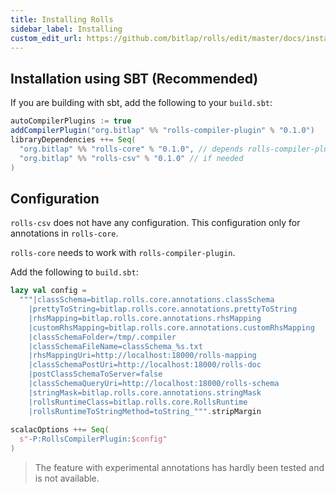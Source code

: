 ```yaml
---
title: Installing Rolls
sidebar_label: Installing
custom_edit_url: https://github.com/bitlap/rolls/edit/master/docs/installation.md
---
```


## Installation using SBT (Recommended)

If you are building with sbt, add the following to your `build.sbt`:

```scala
autoCompilerPlugins := true
addCompilerPlugin("org.bitlap" %% "rolls-compiler-plugin" % "0.1.0")
libraryDependencies ++= Seq(
  "org.bitlap" %% "rolls-core" % "0.1.0", // depends rolls-compiler-plugin
  "org.bitlap" %% "rolls-csv" % "0.1.0" // if needed
)
```

## Configuration

`rolls-csv` does not have any configuration. This configuration only for annotations in `rolls-core`. 

`rolls-core` needs to work with `rolls-compiler-plugin`.

Add the following to `build.sbt`:
```scala
lazy val config =
  """|classSchema=bitlap.rolls.core.annotations.classSchema
    |prettyToString=bitlap.rolls.core.annotations.prettyToString
    |rhsMapping=bitlap.rolls.core.annotations.rhsMapping
    |customRhsMapping=bitlap.rolls.core.annotations.customRhsMapping
    |classSchemaFolder=/tmp/.compiler
    |classSchemaFileName=classSchema_%s.txt
    |rhsMappingUri=http://localhost:18000/rolls-mapping
    |classSchemaPostUri=http://localhost:18000/rolls-doc
    |postClassSchemaToServer=false
    |classSchemaQueryUri=http://localhost:18000/rolls-schema
    |stringMask=bitlap.rolls.core.annotations.stringMask
    |rollsRuntimeClass=bitlap.rolls.core.RollsRuntime
    |rollsRuntimeToStringMethod=toString_""".stripMargin
    
scalacOptions ++= Seq(
  s"-P:RollsCompilerPlugin:$config"
)
```

> The feature with experimental annotations has hardly been tested and is not available.